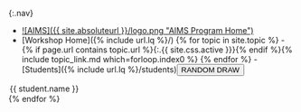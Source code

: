 {:.nav}
 - [![AIMS]({{ site.absoluteurl }}/logo.png "AIMS Program Home")]({{site.aimsghurl}})
 - [Workshop Home]({% include url.lq %}/)
{% for topic in site.topic %} - {% if page.url contains topic.url %}{:.{{ site.css.active }}}{% endif %}{% include topic_link.md which=forloop.index0 %}
{% endfor %} - [Students]({% include url.lq %}/students)<input type="button" value="RANDOM DRAW" onclick="pickStudent(this.nextSibling);"/><select style="display:none">{% assign current_students = site.students | where: "status", "current" %}{% for student in current_students %}
<option>{{ student.name }}</option>{% endfor %}
</select>